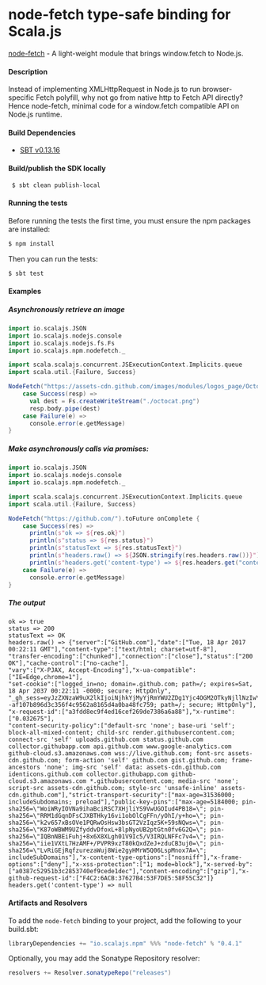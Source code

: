 node-fetch type-safe binding for Scala.js
==========================================
[node-fetch](https://www.npmjs.com/package/node-fetch) - A light-weight module that brings window.fetch to Node.js.

#### Description

Instead of implementing XMLHttpRequest in Node.js to run browser-specific Fetch polyfill, 
why not go from native http to Fetch API directly? Hence node-fetch, minimal code for a window.fetch 
compatible API on Node.js runtime.

#### Build Dependencies

* [SBT v0.13.16](http://www.scala-sbt.org/download.html)

#### Build/publish the SDK locally

```bash
 $ sbt clean publish-local
```

#### Running the tests

Before running the tests the first time, you must ensure the npm packages are installed:

```bash
$ npm install
```

Then you can run the tests:

```bash
$ sbt test
```

#### Examples

##### Asynchronously retrieve an image

```scala
import io.scalajs.JSON
import io.scalajs.nodejs.console
import io.scalajs.nodejs.fs.Fs
import io.scalajs.npm.nodefetch._

import scala.scalajs.concurrent.JSExecutionContext.Implicits.queue
import scala.util.{Failure, Success}

NodeFetch("https://assets-cdn.github.com/images/modules/logos_page/Octocat.png").toFuture onComplete {
    case Success(resp) =>
      val dest = Fs.createWriteStream("./octocat.png")
      resp.body.pipe(dest)
    case Failure(e) =>
      console.error(e.getMessage)
}
```

##### Make asynchronously calls via promises:

```scala
import io.scalajs.JSON
import io.scalajs.nodejs.console
import io.scalajs.npm.nodefetch._

import scala.scalajs.concurrent.JSExecutionContext.Implicits.queue
import scala.util.{Failure, Success}

NodeFetch("https://github.com/").toFuture onComplete {
    case Success(res) =>
      println(s"ok => ${res.ok}")
      println(s"status => ${res.status}")
      println(s"statusText => ${res.statusText}")
      println(s"headers.raw() => ${JSON.stringify(res.headers.raw())}")
      println(s"headers.get('content-type') => ${res.headers.get("content-type").orNull}")
    case Failure(e) =>
      console.error(e.getMessage)
}
```

##### The output

```
ok => true
status => 200
statusText => OK
headers.raw() => {"server":["GitHub.com"],"date":["Tue, 18 Apr 2017 00:22:11 GMT"],"content-type":["text/html; charset=utf-8"],
"transfer-encoding":["chunked"],"connection":["close"],"status":["200 OK"],"cache-control":["no-cache"],
"vary":["X-PJAX, Accept-Encoding"],"x-ua-compatible":["IE=Edge,chrome=1"],
"set-cookie":["logged_in=no; domain=.github.com; path=/; expires=Sat, 18 Apr 2037 00:22:11 -0000; secure; HttpOnly",
"_gh_sess=eyJzZXNzaW9uX2lkIjoiNjhkYjMyYjRmYWU2ZDg1Yjc4OGM2OTkyNjllNzIwYjkiLCJfY3NyZl90b2tlbiI6Im5QSUJJMkdCcjdyYStqMlkrSTJGcHozZUVRd0RCMThySzNjdEhXQXNNNE09In0%3D--af107b896d3c356f4c9562a8165d4a0ba48fc759; path=/; secure; HttpOnly"],
"x-request-id":["a3fdd8ec9f4ed16cef269de7386a6a88"],"x-runtime":["0.032675"],
"content-security-policy":["default-src 'none'; base-uri 'self'; block-all-mixed-content; child-src render.githubusercontent.com; connect-src 'self' uploads.github.com status.github.com collector.githubapp.com api.github.com www.google-analytics.com github-cloud.s3.amazonaws.com wss://live.github.com; font-src assets-cdn.github.com; form-action 'self' github.com gist.github.com; frame-ancestors 'none'; img-src 'self' data: assets-cdn.github.com identicons.github.com collector.githubapp.com github-cloud.s3.amazonaws.com *.githubusercontent.com; media-src 'none'; script-src assets-cdn.github.com; style-src 'unsafe-inline' assets-cdn.github.com"],"strict-transport-security":["max-age=31536000; includeSubdomains; preload"],"public-key-pins":["max-age=5184000; pin-sha256=\"WoiWRyIOVNa9ihaBciRSC7XHjliYS9VwUGOIud4PB18=\"; pin-sha256=\"RRM1dGqnDFsCJXBTHky16vi1obOlCgFFn/yOhI/y+ho=\"; pin-sha256=\"k2v657xBsOVe1PQRwOsHsw3bsGT2VzIqz5K+59sNQws=\"; pin-sha256=\"K87oWBWM9UZfyddvDfoxL+8lpNyoUB2ptGtn0fv6G2Q=\"; pin-sha256=\"IQBnNBEiFuhj+8x6X8XLgh01V9Ic5/V3IRQLNFFc7v4=\"; pin-sha256=\"iie1VXtL7HzAMF+/PVPR9xzT80kQxdZeJ+zduCB3uj0=\"; pin-sha256=\"LvRiGEjRqfzurezaWuj8Wie2gyHMrW5Q06LspMnox7A=\"; includeSubDomains"],"x-content-type-options":["nosniff"],"x-frame-options":["deny"],"x-xss-protection":["1; mode=block"],"x-served-by":["a0387c52951b3c2853740ef9cede1dec"],"content-encoding":["gzip"],"x-github-request-id":["F4C2:6ACB:37627B4:53F7DE5:58F55C32"]}
headers.get('content-type') => null
```

#### Artifacts and Resolvers

To add the `node-fetch` binding to your project, add the following to your build.sbt:  

```sbt
libraryDependencies += "io.scalajs.npm" %%% "node-fetch" % "0.4.1"
```

Optionally, you may add the Sonatype Repository resolver:

```sbt   
resolvers += Resolver.sonatypeRepo("releases") 
```